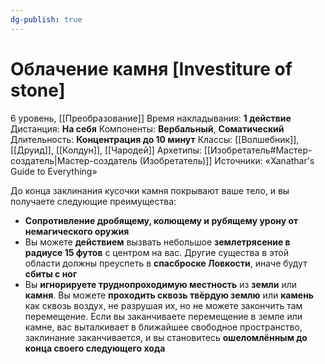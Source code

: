 ```yaml
---
dg-publish: true
---
```

# Облачение камня [Investiture of stone]
6 уровень, [[Преобразование]]
Время накладывания: **1 действие**
Дистанция: **На себя**
Компоненты: **Вербальный**, **Соматический**
Длительность: **Концентрация до 10 минут**
Классы: [[Волшебник]], [[Друид]], [[Колдун]], [[Чародей]]
Архетипы: [[Изобретатель#Мастер-создатель|Мастер-создатель (Изобретатель)]]
Источники: «Xanathar's Guide to Everything»

До конца заклинания кусочки камня покрывают ваше тело, и вы получаете следующие преимущества:

- **Сопротивление дробящему, колющему и рубящему урону от немагического оружия**
- Вы можете **действием** вызвать небольшое **землетрясение в радиусе 15 футов** с центром на вас. Другие существа в этой области должны преуспеть в **спасброске Ловкости**, иначе будут **сбиты с ног**
- Вы **игнорируете труднопроходимую местность** из **земли** или **камня**. Вы можете **проходить сквозь твёрдую землю** или **камень** как сквозь воздух, не разрушая их, но не можете закончить там перемещение. Если вы заканчиваете перемещение в земле или камне, вас выталкивает в ближайшее свободное пространство, заклинание заканчивается, и вы становитесь **ошеломлённым до конца своего следующего хода**